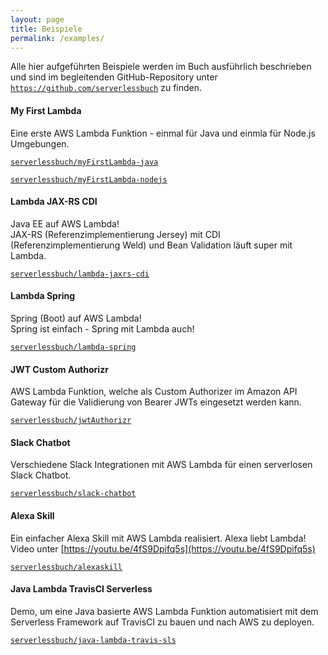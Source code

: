 ```yaml
---
layout: page
title: Beispiele
permalink: /examples/
---
```


Alle hier aufgeführten Beispiele werden im Buch ausführlich beschrieben und sind im begleitenden GitHub-Repository unter [`https://github.com/serverlessbuch`](https://github.com/serverlessbuch) zu finden.

#### My First Lambda

Eine erste AWS Lambda Funktion - einmal für Java und einmla für Node.js Umgebungen.

[`serverlessbuch/myFirstLambda-java`](https://github.com/serverlessbuch/myFirstLambda-java)

[`serverlessbuch/myFirstLambda-nodejs`](https://github.com/serverlessbuch/myFirstLambda-nodejs)

#### Lambda JAX-RS CDI

Java EE auf AWS Lambda!  
JAX-RS (Referenzimplementierung Jersey) mit CDI (Referenzimplementierung Weld) und Bean Validation läuft super mit Lambda.

[`serverlessbuch/lambda-jaxrs-cdi`](https://github.com/serverlessbuch/lambda-jaxrs-cdi)

#### Lambda Spring

Spring (Boot) auf AWS Lambda!  
Spring ist einfach - Spring mit Lambda auch!

[`serverlessbuch/lambda-spring`](https://github.com/serverlessbuch/lambda-spring)

#### JWT Custom Authorizr

AWS Lambda Funktion, welche als Custom Authorizer im Amazon API Gateway für die Validierung von Bearer JWTs eingesetzt werden kann.

[`serverlessbuch/jwtAuthorizr`](https://github.com/serverlessbuch/jwtAuthorizr)

#### Slack Chatbot

Verschiedene Slack Integrationen mit AWS Lambda für einen serverlosen Slack Chatbot.

[`serverlessbuch/slack-chatbot`](https://github.com/serverlessbuch/slack-chatbot)

#### Alexa Skill

Ein einfacher Alexa Skill mit AWS Lambda realisiert.
Alexa liebt Lambda!  
Video unter [https://youtu.be/4fS9Dpifq5s](https://youtu.be/4fS9Dpifq5s)

[`serverlessbuch/alexaskill`](https://github.com/serverlessbuch/alexaskill)

#### Java Lambda TravisCI Serverless

Demo, um eine Java basierte AWS Lambda Funktion automatisiert mit dem Serverless Framework auf TravisCI zu bauen und nach AWS zu deployen.

[`serverlessbuch/java-lambda-travis-sls`](https://github.com/serverlessbuch/java-lambda-travis-sls)
